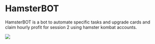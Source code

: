 # HamsterBOT
HamsterBOT is a bot to automate specific tasks and upgrade cards and claim hourly profit for session 2 using hamster kombat accounts.



![](http://visit.parselecom.com/Api/Visit/23/CDA434)
